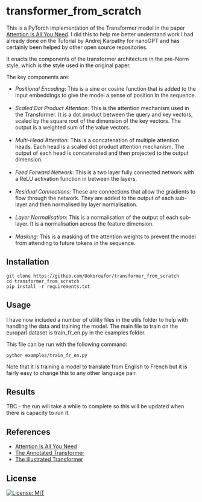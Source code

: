# transformer_from_scratch

This is a PyTorch implementation of the Transformer model in the paper [Attention Is All You Need](https://arxiv.org/abs/1706.03762).
I did this to help me better understand work I had already done on the Tutorial by Andrej Karpathy for nanoGPT and has certainly been helped by other open source repositories.

It enacts the components of the transformer architecture in the pre-Norm style, which is the style used in the original paper.

The key components are:
- *Positional Encoding*: This is a sine or cosine function that is added to the input embeddings to give the model a sense of position in the sequence.
<br><br>
- *Scaled Dot Product Attention*: This is the attention mechanism used in the Transformer. It is a dot product between the query and key vectors, scaled by the square root of the dimension of the key vectors. The output is a weighted sum of the value vectors.
<br><br>
- *Multi-Head Attention*: This is a concatenation of multiple attention heads. Each head is a scaled dot product attention mechanism. The output of each head is concatenated and then projected to the output dimension.
<br><br>
- *Feed Forward Network*: This is a two layer fully connected network with a ReLU activation function in between the layers.
<br><br>
- *Residual Connections*: These are connections that allow the gradients to flow through the network. They are added to the output of each sub-layer and then normalised by layer normalisation.
<br><br>
- *Layer Normalisation*: This is a normalisation of the output of each sub-layer. It is a normalisation across the feature dimension.
<br><br>
- *Masking*: This is a masking of the attention weights to prevent the model from attending to future tokens in the sequence.

## Installation
```
git clone https://github.com/Uokoroafor/transformer_from_scratch
cd transformer_from_scratch
pip install -r requirements.txt
```
## Usage
I have now included a number of utility files in the utils folder to help with handling the data and training the model. 
The main file to train on the europarl dataset is train_fr_en.py in the examples folder.

This file can be run with the following command:
```
python examples/train_fr_en.py
```
Note that it is training a model to translate from English to French but it is fairly easy to change this to any other language pair.
## Results
TBC - the run will take a while to complete so this will be updated when there is capacity to run it.

## References
- [Attention Is All You Need](https://arxiv.org/abs/1706.03762)
- [The Annotated Transformer](https://nlp.seas.harvard.edu/2018/04/03/attention.html)
- [The Illustrated Transformer](http://jalammar.github.io/illustrated-transformer/)


## License
[![License: MIT](https://img.shields.io/badge/License-MIT-yellow.svg)](https://opensource.org/licenses/MIT)


